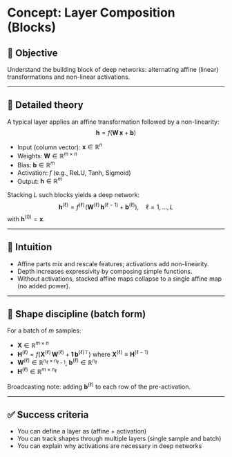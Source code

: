 # Concept: Layer Composition (Blocks)

## 🎯 Objective
Understand the building block of deep networks: alternating affine (linear) transformations and non-linear activations.

---

## 📖 Detailed theory

A typical layer applies an affine transformation followed by a non-linearity:
$$\mathbf{h} = f(\mathbf{W}\,\mathbf{x} + \mathbf{b})$$

- Input (column vector): $\mathbf{x} \in \mathbb{R}^{n}$
- Weights: $\mathbf{W} \in \mathbb{R}^{m\times n}$
- Bias: $\mathbf{b} \in \mathbb{R}^{m}$
- Activation: $f$ (e.g., ReLU, Tanh, Sigmoid)
- Output: $\mathbf{h} \in \mathbb{R}^{m}$

Stacking $L$ such blocks yields a deep network:
$$\mathbf{h}^{(\ell)} = f^{(\ell)}\!\big(\mathbf{W}^{(\ell)}\,\mathbf{h}^{(\ell-1)} + \mathbf{b}^{(\ell)}\big),\quad \ell=1,\dots,L$$
with $\mathbf{h}^{(0)}=\mathbf{x}$.

---

## 🧠 Intuition
- Affine parts mix and rescale features; activations add non-linearity.
- Depth increases expressivity by composing simple functions.
- Without activations, stacked affine maps collapse to a single affine map (no added power).

---

## 🔎 Shape discipline (batch form)
For a batch of $m$ samples:
- $\mathbf{X} \in \mathbb{R}^{m\times n}$
- $\mathbf{H}^{(\ell)} = f\big(\mathbf{X}^{(\ell)}\,\mathbf{W}^{(\ell)} + \mathbf{1}\,\mathbf{b}^{(\ell)\top}\big)$ where $\mathbf{X}^{(\ell)}\equiv\mathbf{H}^{(\ell-1)}$
- $\mathbf{W}^{(\ell)} \in \mathbb{R}^{n_{\ell}\times n_{\ell-1}}$, $\mathbf{b}^{(\ell)} \in \mathbb{R}^{n_{\ell}}$
- $\mathbf{H}^{(\ell)} \in \mathbb{R}^{m\times n_{\ell}}$

Broadcasting note: adding $\mathbf{b}^{(\ell)}$ to each row of the pre-activation.

---

## ✅ Success criteria
- You can define a layer as (affine + activation)
- You can track shapes through multiple layers (single sample and batch)
- You can explain why activations are necessary in deep networks
